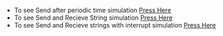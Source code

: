- To see Send after periodic time simulation [Press Here](https://drive.google.com/file/d/1JXso9A87etVl3VNiLQT99XJzrJDuEjQ2/view?usp=sharing)
- To see Send and Recieve String simulation [Press Here](https://drive.google.com/file/d/1gxti-XEU0KNVo7aIzfTIl9kAtP2z-I2x/view?usp=sharing)
- To see Send and Recieve strings with interrupt simulation [Press Here](https://drive.google.com/file/d/1wubYbpEoTYZOLXSAVonToBLjYrSEcBfU/view?usp=sharing)